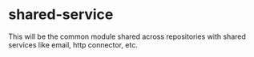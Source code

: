 # shared-service
This will be the common module shared across repositories with shared services like email, http connector, etc.
